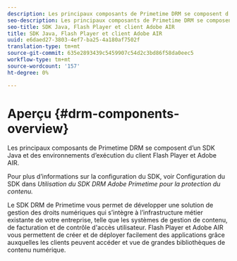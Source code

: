 ```yaml
---
description: Les principaux composants de Primetime DRM se composent d’un SDK Java et des environnements d’exécution du client Flash Player et Adobe AIR.
seo-description: Les principaux composants de Primetime DRM se composent d’un SDK Java et des environnements d’exécution du client Flash Player et Adobe AIR.
seo-title: SDK Java, Flash Player et client Adobe AIR
title: SDK Java, Flash Player et client Adobe AIR
uuid: e6daed27-3803-4ef7-ba25-4a180af7502f
translation-type: tm+mt
source-git-commit: 635e2893439c5459907c54d2c3bd86f58da0eec5
workflow-type: tm+mt
source-wordcount: '157'
ht-degree: 0%

---
```



# Aperçu {#drm-components-overview}

Les principaux composants de Primetime DRM se composent d’un SDK Java et des environnements d’exécution du client Flash Player et Adobe AIR.

Pour plus d’informations sur la configuration du SDK, voir Configuration du SDK dans *Utilisation du SDK DRM Adobe Primetime pour la protection du contenu.*

Le SDK DRM de Primetime vous permet de développer une solution de gestion des droits numériques qui s’intègre à l’infrastructure métier existante de votre entreprise, telle que les systèmes de gestion de contenu, de facturation et de contrôle d&#39;accès utilisateur. Flash Player et Adobe AIR vous permettent de créer et de déployer facilement des applications grâce auxquelles les clients peuvent accéder et vue de grandes bibliothèques de contenu numérique.
